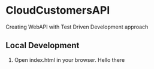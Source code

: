 # CloudCustomersAPI
Creating WebAPI with Test Driven Development approach

## Local Development

1. Open index.html in your browser.
Hello there